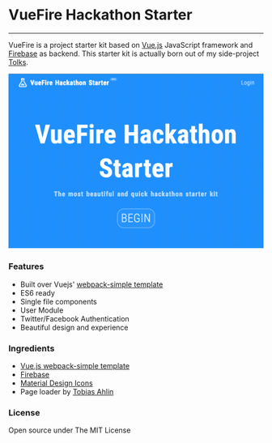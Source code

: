 # VueFire Hackathon Starter
---

VueFire is a project starter kit based on [Vue.js]() JavaScript framework and [Firebase]() as backend. This starter kit is actually born out of my side-project [Tolks]().

![](/screenshots/screenshot1.png)

### Features

- Built over Vuejs' [webpack-simple template](https://github.com/vuejs-templates/webpack-simple)
- ES6 ready
- Single file components
- User Module
- Twitter/Facebook Authentication
- Beautiful design and experience

### Ingredients

- [Vue.js webpack-simple template](https://github.com/vuejs-templates/webpack-simple)
- [Firebase](https://firebase.google.com)
- [Material Design Icons](https://materialdesignicons.com/)
- Page loader by [Tobias Ahlin](http://tobiasahlin.com/spinkit/)

### License

Open source under The MIT License